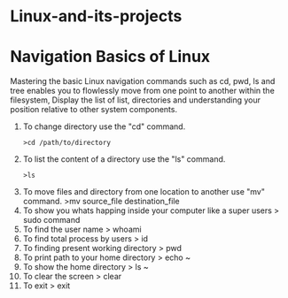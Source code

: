 # Linux-and-its-projects
# Navigation Basics of Linux

Mastering the basic Linux navigation commands such as cd, pwd, ls and tree enables you to flowlessly move from one point to another within the filesystem, Display the list of list, directories and understanding your position relative to other system components.

1. To change directory use the "cd" command.
   ```
   >cd /path/to/directory
2. To list the content of a directory use the "ls" command.
   ```
   >ls
4. To move files and directory from one location to another use "mv" command. >mv source_file destination_file
5. To show you whats happing inside your computer like a super users > sudo command
6. To find the user name > whoami
7. To find total process by users > id
8. To finding present working directory > pwd
9. To print path to your home directory > echo ~ 
10. To show the home directory > ls ~
11. To clear the screen > clear
12. To exit > exit
